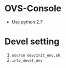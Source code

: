 
OVS-Console
===========
- Use python 2.7

# Devel setting
1. `source dev/init_env.sh`
2. `into_devel_dev`

